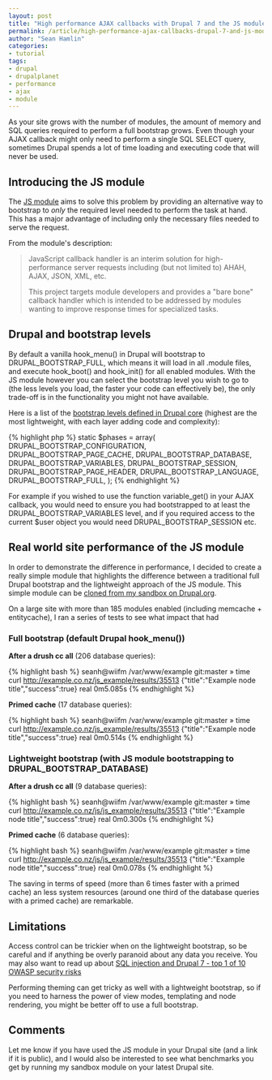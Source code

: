 ```yaml
---
layout: post
title: "High performance AJAX callbacks with Drupal 7 and the JS module"
permalink: /article/high-performance-ajax-callbacks-drupal-7-and-js-module
author: "Sean Hamlin"
categories:
- tutorial
tags:
- drupal
- drupalplanet
- performance
- ajax
- module
---
```


As your site grows with the number of modules, the amount of memory and SQL queries required to perform a full bootstrap grows. Even though your AJAX callback might only need to perform a single SQL SELECT query, sometimes Drupal spends a lot of time loading and executing code that will never be used.

## Introducing the JS module ##

The [JS module](https://drupal.org/project/js) aims to solve this problem by providing an alternative way to bootstrap to *only* the required level needed to perform the task at hand. This has a major advantage of including only the necessary files needed to serve the request.

From the module's description:

<blockquote>
JavaScript callback handler is an interim solution for high-performance server requests including (but not limited to) AHAH, AJAX, JSON, XML, etc.

This project targets module developers and provides a "bare bone" callback handler which is intended to be addressed by modules wanting to improve response times for specialized tasks.
</blockquote>

## Drupal and bootstrap levels ##

By default a vanilla hook_menu() in Drupal will bootstrap to DRUPAL_BOOTSTRAP_FULL, which means it will load in all .module files, and execute hook_boot() and hook_init() for all enabled modules. With the JS module however you can select the bootstrap level you wish to go to (the less levels you load, the faster your code can effectively be), the only trade-off is in the functionality you might not have available.

Here is a list of the [bootstrap levels defined in Drupal core](https://api.drupal.org/api/drupal/includes!bootstrap.inc/function/drupal_bootstrap/7) (highest are the most lightweight, with each layer adding code and complexity):

{% highlight php %}
static $phases = array(
  DRUPAL_BOOTSTRAP_CONFIGURATION,
  DRUPAL_BOOTSTRAP_PAGE_CACHE,
  DRUPAL_BOOTSTRAP_DATABASE,
  DRUPAL_BOOTSTRAP_VARIABLES,
  DRUPAL_BOOTSTRAP_SESSION,
  DRUPAL_BOOTSTRAP_PAGE_HEADER,
  DRUPAL_BOOTSTRAP_LANGUAGE,
  DRUPAL_BOOTSTRAP_FULL,
);
{% endhighlight %}

For example if you wished to use the function variable_get() in your AJAX callback, you would need to ensure you had bootstrapped to at least the DRUPAL_BOOTSTRAP_VARIABLES level, and if you required access to the current $user object you would need DRUPAL_BOOTSTRAP_SESSION etc.

## Real world site performance of the JS module ##

In order to demonstrate the difference in performance, I decided to create a really simple module that highlights the difference between a traditional full Drupal bootstrap and the lightweight approach of the JS module. This simple module can be [cloned from my sandbox on Drupal.org](https://drupal.org/sandbox/wiifm/2145789).

On a large site with more than 185 modules enabled (including memcache + entitycache), I ran a series of tests to see what impact that had

### Full bootstrap (default Drupal hook_menu())  ###

**After a drush cc all** (206 database queries):

{% highlight bash %}
    seanh@wiifm /var/www/example git:master » time curl http://example.co.nz/js_example/results/35513
    {"title":"Example node title","success":true}
    real	0m5.085s
{% endhighlight %}

**Primed cache** (17 database queries):

{% highlight bash  %}
    seanh@wiifm /var/www/example git:master » time curl http://example.co.nz/js_example/results/35513
    {"title":"Example node title","success":true}
    real	0m0.514s
{% endhighlight %}

### Lightweight bootstrap (with JS module bootstrapping to DRUPAL_BOOTSTRAP_DATABASE) ###

**After a drush cc all** (9 database queries):

{% highlight bash  %}
    seanh@wiifm /var/www/example git:master » time curl http://example.co.nz/js/js_example/results/35513
    {"title":"Example node title","success":true}
    real	0m0.300s
{% endhighlight %}

**Primed cache** (6 database queries):

{% highlight bash  %}
    seanh@wiifm /var/www/example git:master » time curl http://example.co.nz/js/js_example/results/35513
    {"title":"Example node title","success":true}
    real	0m0.078s
{% endhighlight %}

The saving in terms of speed (more than 6 times faster with a primed cache) an less system resources (around one third of the database queries with a primed cache) are remarkable.

## Limitations ##

Access control can be trickier when on the lightweight bootstrap, so be careful and if anything be overly paranoid about any data you receive. You may also want to read up about [SQL injection and Drupal 7 - top 1 of 10 OWASP security risks](http://www.pixelite.co.nz/article/sql-injection-and-drupal-7-top-1-10-owasp-security-risks)

Performing theming can get tricky as well with a lightweight bootstrap, so if you need to harness the power of view modes, templating and node rendering, you might be better off to use a full bootstrap.

## Comments ##

Let me know if you have used the JS module in your Drupal site (and a link if it is public), and I would also be interested to see what benchmarks you get by running my sandbox module on your latest Drupal site.